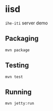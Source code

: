 iisd
====

`ihe-iti` server demo

Packaging
----

```
mvn package
```

Testing
----

```
mvn test
```

Running
----

```
mvn jetty:run
```

